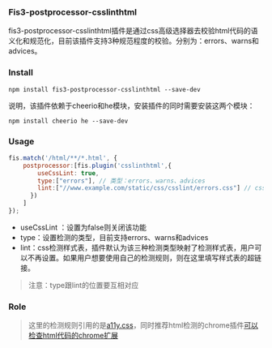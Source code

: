 ### Fis3-postprocessor-csslinthtml

fis3-postprocessor-csslinthtml插件是通过css高级选择器去校验html代码的语义化和规范化，目前该插件支持3种规范程度的校验。分别为：errors、warns和advices。

### Install

```
npm install fis3-postprocessor-csslinthtml --save-dev
```

说明，该插件依赖于cheerio和he模块，安装插件的同时需要安装这两个模块：

```
npm install cheerio he --save-dev
```

### Usage

```javascript
fis.match('/html/**/*.html', {
    postprocessor:[fis.plugin('csslinthtml',{
        useCssLint: true,
        type:["errors"], // 类型：errors、warns、advices
        lint:["//www.example.com/static/css/csslint/errors.css"] // css检测规则样式表
      })
    ]
});
```

- useCssLint ：设置为false则关闭该功能
- type：设置检测的类型，目前支持errors、warns和advices
- lint：css检测样式表，插件默认为该三种检测类型映射了检测样式表，用户可以不再设置。如果用户想要使用自己的检测规则，则在这里填写样式表的超链接。

> 注意：type跟lint的位置要互相对应

### Role

> 这里的检测规则引用的是[a11y.css](http://ffoodd.github.io/a11y.css/index.html)，同时推荐html检测的chrome插件[可以检查html代码的chrome扩展](https://zhuanlan.zhihu.com/p/26268863)



